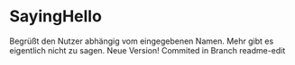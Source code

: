 # SayingHello
Begrüßt den Nutzer abhängig vom eingegebenen Namen.
Mehr gibt es eigentlich nicht zu sagen.
Neue Version! Commited in Branch readme-edit

